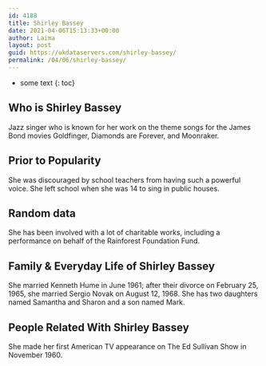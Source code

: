 ```yaml
---
id: 4188
title: Shirley Bassey
date: 2021-04-06T15:13:33+00:00
author: Laima
layout: post
guid: https://ukdataservers.com/shirley-bassey/
permalink: /04/06/shirley-bassey/
---
```


* some text
{: toc}


## Who is Shirley Bassey
                  
                  
                  
Jazz singer who is known for her work on the theme songs for the James Bond movies Goldfinger, Diamonds are Forever, and Moonraker.
                  
              
            
              
            
                
                
                
## Prior to Popularity
                  
                  
                  
She was discouraged by school teachers from having such a powerful voice. She left school when she was 14 to sing in public houses.
                  
              
            
              
            
                
                
                
## Random data
                  
                  
                  
She has been involved with a lot of charitable works, including a performance on behalf of the Rainforest Foundation Fund.
                  
              
            
              
            
                
                
                
## Family & Everyday Life of Shirley Bassey
                  
                  
                  
She married Kenneth Hume in June 1961; after their divorce on February 25, 1965, she married Sergio Novak on August 12, 1968. She has two daughters named Samantha and Sharon and a son named Mark.
                  
              
            
              
            
                
                
                
## People Related With Shirley Bassey
                  
                  
                  
She made her first American TV appearance on The Ed Sullivan Show in November 1960.
                  
              
            
              
            
                
              
            
              
              
            
            
              
            
          
          
          
